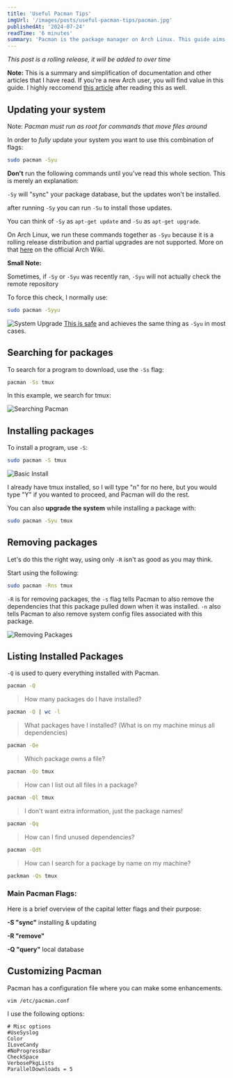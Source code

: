 ```yaml
---
title: 'Useful Pacman Tips'
imgUrl: '/images/posts/useful-pacman-tips/pacman.jpg'
publishedAt: '2024-07-24'
readTime: '6 minutes'
summary: 'Pacman is the package manager on Arch Linux. This guide aims to point out some useful Pacman commands and explain them in a simple way.'
---
```


_This post is a rolling release, it will be added to over time_

**Note:** This is a summary and simplification of documentation and other articles that I have read. If you're a new Arch user, you will find value in this guide. I highly reccomend [this article](https://wiki.archlinux.org/title/Pacman/Tips_and_tricks) after reading this as well.

## Updating your system

Note: _Pacman must run as root for commands that move files around_

In order to _fully_ update your system you want to use this combination of flags:

```sh
sudo pacman -Syu
```

**Don't** run the following commands until you've read this whole section. This is merely an explanation:

`-Sy` will "sync" your package database, but the updates won't be installed.

after running `-Sy` you can run `-Su` to install those updates.

You can think of `-Sy` as `apt-get update` and `-Su` as `apt-get upgrade`.

On Arch Linux, we run these commands together as `-Syu` because it is a rolling release distribution and partial upgrades are not supported. More on that [here](https://wiki.archlinux.org/title/System_maintenance#Partial_upgrades_are_unsupported) on the official Arch Wiki.

**Small Note:**

Sometimes, if `-Sy` or `-Syu` was recently ran, `-Syu` will not actually check the remote repository

To force this check, I normally use:

```sh
sudo pacman -Syyu
```

![System Upgrade](/images/posts/useful-pacman-tips/system-upgrade.png)
<ins>This is safe</ins> and achieves the same thing as `-Syu` in most cases.

## Searching for packages

To search for a program to download, use the `-Ss` flag:

```sh
pacman -Ss tmux
```

In this example, we search for tmux:

![Searching Pacman](/images/posts/useful-pacman-tips/searching.png)

## Installing packages

To install a program, use `-S`:

```sh
sudo pacman -S tmux
```

![Basic Install](/images/posts/useful-pacman-tips/basic-install.png)

I already have tmux installed, so I will type "n" for no here, but you would type "Y" if you wanted to proceed, and Pacman will do the rest.

You can also **upgrade the system** while installing a package with:

```sh
sudo pacman -Syu tmux
```

## Removing packages

Let's do this the right way, using only `-R` isn't as good as you may think.

Start using the following:

```sh
sudo pacman -Rns tmux
```

`-R` is for removing packages, the `-s` flag tells Pacman to also remove the dependencies that this package pulled down when it was installed. `-n` also tells Pacman to also remove system config files associated with this package.

![Removing Packages](/images/posts/useful-pacman-tips/remove-package.png)

## Listing Installed Packages

`-Q` is used to query everything installed with Pacman.

```sh
pacman -Q
```

> How many packages do I have installed?

```sh
pacman -Q | wc -l
```

> What packages have I installed? (What is on my machine minus all dependencies)

```sh
pacman -Qe
```

> Which package owns a file?

```sh
pacman -Qo tmux
```

> How can I list out all files in a package?

```sh
pacman -Ql tmux
```

> I don't want extra information, just the package names!

```sh
pacman -Qq
```

> How can I find unused dependencies?

```sh
pacman -Qdt
```

> How can I search for a package by name on my machine?

```sh
packman -Qs tmux
```

### Main Pacman Flags:

Here is a brief overview of the capital letter flags and their purpose:

**-S "sync"** installing & updating

**-R "remove"**

**-Q "query"** local database

## Customizing Pacman

Pacman has a configuration file where you can make some enhancements.

```sh
vim /etc/pacman.conf
```

I use the following options:

```
# Misc options
#UseSyslog
Color
ILoveCandy
#NoProgressBar
CheckSpace
VerbosePkgLists
ParallelDownloads = 5
```
